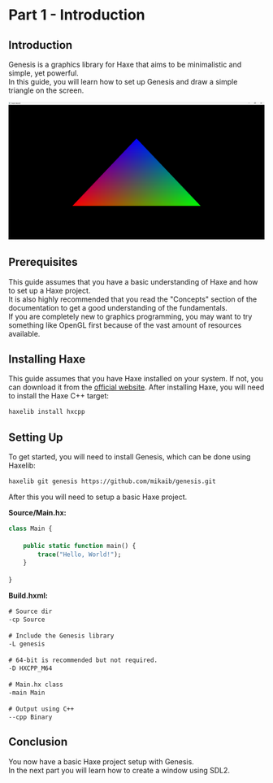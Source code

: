 # Part 1 - Introduction
## Introduction
Genesis is a graphics library for Haxe that aims to be minimalistic and simple, yet powerful.  
In this guide, you will learn how to set up Genesis and draw a simple triangle on the screen.

![The final results](results.png)

## Prerequisites
This guide assumes that you have a basic understanding of Haxe and how to set up a Haxe project.    
It is also highly recommended that you read the "Concepts" section of the documentation to get a good understanding of the fundamentals.  
If you are completely new to graphics programming, you may want to try something like OpenGL first because of the vast amount of resources available.

## Installing Haxe
This guide assumes that you have Haxe installed on your system. If not, you can download it from the [official website](https://haxe.org/download/).
After installing Haxe, you will need to install the Haxe C++ target:
```sh
haxelib install hxcpp
```

## Setting Up
To get started, you will need to install Genesis, which can be done using Haxelib:
```sh
haxelib git genesis https://github.com/mikaib/genesis.git
```

After this you will need to setup a basic Haxe project.  

**Source/Main.hx:**
```hx
class Main {

    public static function main() {
        trace("Hello, World!");
    }
    
}
```

**Build.hxml:**
```hxml
# Source dir
-cp Source

# Include the Genesis library
-L genesis

# 64-bit is recommended but not required.
-D HXCPP_M64

# Main.hx class
-main Main

# Output using C++
--cpp Binary
```

## Conclusion
You now have a basic Haxe project setup with Genesis.  
In the next part you will learn how to create a window using SDL2.